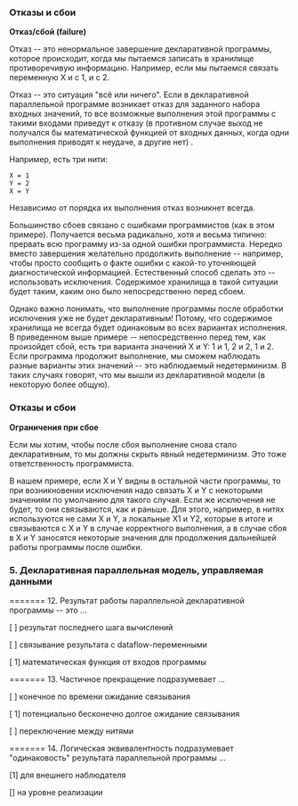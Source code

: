 ### Отказы и сбои

**Отказ/сбой (failure)**

Отказ -- это ненормальное завершение декларативной программы, которое происходит, когда мы пытаемся записать в хранилище
противоречивую информацию. Например, если мы пытаемся связать переменную X и с 1, и с 2.

Отказ -- это ситуация "всё или ничего". Если в декларативной параллельной программе возникает отказ для заданного набора
входных значений, то все возможные выполнения этой программы с такими входами приведут к отказу (в противном случае
выход не получался бы математической функцией от входных данных, когда одни выполнения приводят к неудаче, а другие нет)
.

Например, есть три нити:

```
X = 1
Y = 2
X = Y
```

Независимо от порядка их выполнения отказ возникнет всегда.

Большинство сбоев связано с ошибками программистов (как в этом примере). Получается весьма радикально, хотя и весьма
типично: прервать всю программу из-за одной ошибки программиста. Нередко вместо завершения желательно продолжить
выполнение -- например, чтобы просто сообщить о факте ошибки с какой-то уточняющей диагностической информацией.
Естественный способ сделать это -- использовать исключения. Содержимое хранилища в такой ситуации будет таким, каким оно
было непосредственно перед сбоем.

Однако важно понимать, что выполнение программы после обработки исключения уже не будет декларативным! Потому, что
содержимое хранилища не всегда будет одинаковым во всех вариантах исполнения. В приведенном выше примере --
непосредственно перед тем, как произойдет сбой, есть три варианта значений X и Y: 1 и 1, 2 и 2, 1 и 2. Если программа
продолжит выполнение, мы сможем наблюдать разные варианты этих значений -- это наблюдаемый недетерминизм. В таких
случаях говорят, что мы вышли из декларативной модели (в некоторую более общую).

### Отказы и сбои

**Ограничения при сбое**

Если мы хотим, чтобы после сбоя выполнение снова стало декларативным, то мы должны скрыть явный недетерминизм. Это тоже
ответственность программиста.

В нашем примере, если X и Y видны в остальной части программы, то при возникновении исключения надо связать X и Y с
некоторыми значениям по умолчанию для такого случая. Если же исключения не будет, то они связываются, как и раньше. Для
этого, например, в нитях используются не сами X и Y, а локальные X1 и Y2, которые в итоге и связываются с X и Y в случае
корректного выполнения, а в случае сбоя в X и Y заносятся некоторые значения для продолжения дальнейшей работы программы
после ошибки.

### 5. Декларативная параллельная модель, управляемая данными

======= 12. Результат работы параллельной декларативной программы -- это ...

[ ] результат последнего шага вычислений

[ ] связывание результата с dataflow-переменными

[ 1] математическая функция от входов программы

======= 13. Частичное прекращение подразумевает ...

[ ] конечное по времени ожидание связывания

[ 1] потенциально бесконечно долгое ожидание связывания

[ ] переключение между нитями

======= 14. Логическая эквивалентность подразумевает "одинаковость" результата параллельной программы ...

[1] для внешнего наблюдателя

[] на уровне реализации
